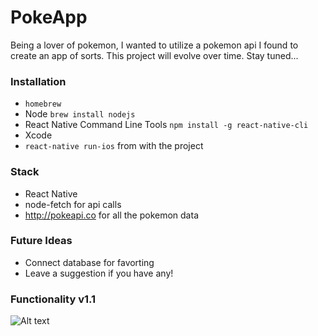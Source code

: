 # PokeApp
Being a lover of pokemon, I wanted to utilize a pokemon api I found to create an app of sorts. This project will evolve over time. Stay tuned...

### Installation
- `homebrew`
- Node `brew install nodejs`
- React Native Command Line Tools `npm install -g react-native-cli`
- Xcode
- `react-native run-ios` from with the project

### Stack
- React Native
- node-fetch for api calls
- http://pokeapi.co for all the pokemon data

### Future Ideas
- Connect database for favorting
- Leave a suggestion if you have any!


### Functionality v1.1

![Alt text](http://g.recordit.co/XSKs7bP9Gr.gif)
